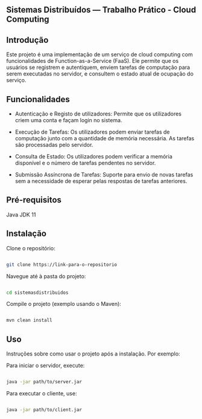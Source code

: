 ## Sistemas Distribuídos — Trabalho Prático - Cloud Computing


##  Introdução
Este projeto é uma implementação de um serviço de cloud computing com funcionalidades de Function-as-a-Service (FaaS). Ele permite que os usuários se registrem e autentiquem, enviem tarefas de computação para serem executadas no servidor, e consultem o estado atual de ocupação do serviço.

## Funcionalidades
- Autenticação e Registo de utilizadores:  Permite que os utilizadores criem uma conta e façam login no sistema.


- Execução de Tarefas: 
Os utilizadores podem enviar tarefas de computação junto com a quantidade de memória necessária. As tarefas são processadas pelo servidor.


- Consulta de Estado: 
Os utilizadores podem verificar a memória disponível e o número de tarefas pendentes no servidor.


- Submissão Assíncrona de Tarefas: 
Suporte para envio de novas tarefas sem a necessidade de esperar pelas respostas de tarefas anteriores.



## Pré-requisitos
Java JDK 11 

## Instalação
Clone o repositório:
```bash

git clone https://link-para-o-repositorio
```
Navegue até à pasta do projeto:
```bash

cd sistemasdistribuidos
```
Compile o projeto (exemplo usando o Maven):
```bash

mvn clean install
```
## Uso
Instruções sobre como usar o projeto após a instalação. Por exemplo:

Para iniciar o servidor, execute:

```bash

java -jar path/to/server.jar
```
Para executar o cliente, use:

```bash

java -jar path/to/client.jar
```
